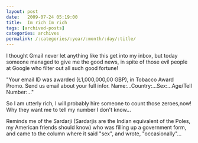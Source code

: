 ```yaml
---
layout: post
date:	2009-07-24 05:19:00
title:  Im rich Im rich
tags: [archived-posts]
categories: archives
permalink: /:categories/:year/:month/:day/:title/
---
```

I thought Gmail never let anything like this get into my inbox, but today someone managed to give me the good news, in spite of those evil people at Google who filter out all such good fortune!

"Your email ID was awarded (Ł1,000,000,00  GBP),  in Tobacco Award Promo. Send
us email about your full infor. Name:...Country:...Sex:...Age/Tell Number:..."

So I am utterly rich, I will probably hire someone to count those zeroes,now! Why they want me to tell my number I don't know...

Reminds me of the Sardarji (Sardarjis are the Indian equivalent of the Poles, my American friends should know) who was filling up a government form, and came to the column where it said "sex", and wrote, "occasionally"...
